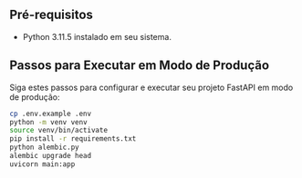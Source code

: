 ## Pré-requisitos

- Python 3.11.5 instalado em seu sistema.

## Passos para Executar em Modo de Produção

Siga estes passos para configurar e executar seu projeto FastAPI em modo de produção:

```bash
cp .env.example .env
python -m venv venv
source venv/bin/activate
pip install -r requirements.txt
python alembic.py
alembic upgrade head
uvicorn main:app